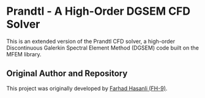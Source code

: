 # Prandtl - A High-Order DGSEM CFD Solver

This is an extended version of the Prandtl CFD solver, a high-order Discontinuous Galerkin Spectral Element Method (DGSEM) code built on the MFEM library.

## Original Author and Repository

This project was originally developed by [Farhad Hasanli (FH-9)](https://github.com/FH-9).
